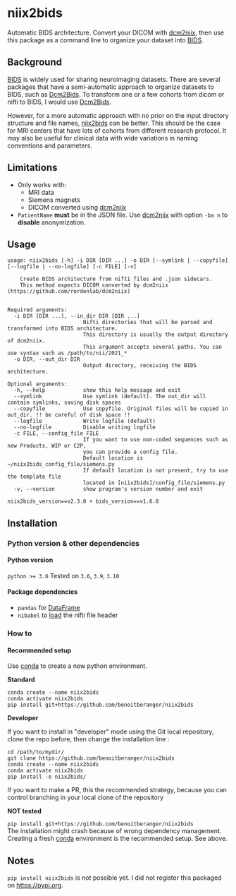 # niix2bids

Automatic BIDS architecture. Convert your DICOM with [dcm2niix](https://github.com/rordenlab/dcm2niix), 
then use this package as a command line to organize your dataset into [BIDS](https://bids.neuroimaging.io/).


## Background

[BIDS](https://bids.neuroimaging.io/) is widely used for sharing neuroimaging datasets.
There are several packages that have a semi-automatic approach to organize datasets to BIDS, such as [Dcm2Bids](https://github.com/UNFmontreal/Dcm2Bids).
To transform one or a few cohorts from dicom or nifti to BIDS, I would use [Dcm2Bids](https://github.com/UNFmontreal/Dcm2Bids).

However, for a more automatic approach with no prior on the input directory structure and file names,
[niix2bids](https://github.com/benoitberanger/niix2bids) can be better.
This should be the case for MRI centers that have lots of cohorts from different research protocol.
It may also be useful for clinical data with wide variations in naming conventions and parameters.


## Limitations

- Only works with:
  - MRI data
  - Siemens magnets
  - DICOM converted using [dcm2niix](https://github.com/rordenlab/dcm2niix)
- `PatientName` **must** be in the JSON file. Use [dcm2niix](https://github.com/rordenlab/dcm2niix) with option `-ba n` to **disable** anonymization.


## Usage
```
usage: niix2bids [-h] -i DIR [DIR ...] -o DIR [--symlink | --copyfile] [--logfile | --no-logfile] [-c FILE] [-v]

    Create BIDS architecture from nifti files and .json sidecars.
    This method expects DICOM converted by dcm2niix (https://github.com/rordenlab/dcm2niix)
    

Required arguments:
  -i DIR [DIR ...], --in_dir DIR [DIR ...]
                        Nifti directories that will be parsed and transformed into BIDS architecture.
                        This directory is usually the output directory of dcm2niix.
                        This argument accepts several paths. You can use syntax such as /path/to/nii/2021_*
  -o DIR, --out_dir DIR
                        Output directory, receiving the BIDS architecture.

Optional arguments:
  -h, --help            show this help message and exit
  --symlink             Use symlink (default). The out_dir will contain symlinks, saving disk spaces
  --copyfile            Use copyfile. Original files will be copied in out_dir. !! be careful of disk space !!
  --logfile             Write logfile (default)
  --no-logfile          Disable writing logfile
  -c FILE, --config_file FILE
                        If you want to use non-coded sequences such as new Products, WIP or C2P,
                        you can provide a config file.
                        Default location is ~/niix2bids_config_file/siemens.py
                        If default location is not present, try to use the template file 
                        located in [niix2bids]/config_file/siemens.py
  -v, --version         show program's version number and exit

niix2bids_version==v2.3.0 + bids_version==v1.6.0
```


## Installation

### Python version & other dependencies 

#### Python version

`python >= 3.6` Tested on `3.6`, `3.9`, `3.10`

#### Package dependencies
- `pandas` for [DataFrame](https://pandas.pydata.org/docs/reference/api/pandas.DataFrame.html)
- `nibabel` to [load](https://nipy.org/nibabel/gettingstarted.html) the nifti file header


### How to

#### Recommended setup

Use [conda](https://docs.conda.io/en/latest/miniconda.html) to create a new python environment.

**Standard**

```
conda create --name niix2bids
conda activate niix2bids
pip install git+https://github.com/benoitberanger/niix2bids
```

**Developer**

If you want to install in "developer" mode using the Git local repository, clone the repo before, then change the installation line :

```
cd /path/to/mydir/
git clone https://github.com/benoitberanger/niix2bids
conda create --name niix2bids
conda activate niix2bids
pip install -e niix2bids/
```

If you want to make a PR, this the recommended strategy, because you can control branching in your local clone of the repository


**NOT tested**

`pip install git+https://github.com/benoitberanger/niix2bids`  
The installation might crash because of wrong dependency management.
Creating a fresh [conda](https://docs.conda.io/en/latest/miniconda.html) environment is the recommended setup.
See above.


## Notes

`pip install niix2bids` is not possible yet.
I did not register this packaged on https://pypi.org.
